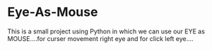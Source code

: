 # Eye-As-Mouse

This is a small project using Python in which we can use our EYE as MOUSE....for curser movement right eye and for click left eye....
